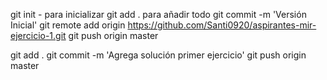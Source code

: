 git init - para inicializar
git add . para añadir todo
git commit -m 'Versión Inicial'
git remote add origin https://github.com/Santi0920/aspirantes-mir-ejercicio-1.git
git push origin master

git add .
git commit -m 'Agrega solución primer ejercicio'
git push origin master